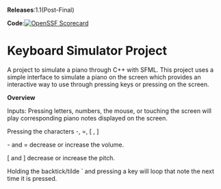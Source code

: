 **Releases**:1.1(Post-Final)

**Code**:[![OpenSSF Scorecard](https://api.scorecard.dev/projects/github.com/Varynx/KeyboardProject/badge)](https://scorecard.dev/viewer/?uri=github.com/Varynx/KeyboardProject)

# **Keyboard Simulator Project**
A project to simulate a piano through C++ with SFML. This project uses a simple interface to simulate a piano on the screen which provides an interactive way to use through pressing keys or pressing on the screen.

**Overview**

Inputs:
Pressing letters, numbers, the mouse, or touching the screen will play corresponding piano notes displayed on the screen.

Pressing the characters -, =, [ , ]

  \- and = decrease or increase the volume.

  [ and ] decrease or increase the pitch.

Holding the backtick/tilde ` and pressing a key will loop that note the next time it is pressed.

